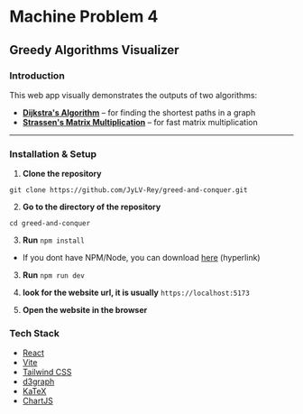 # Machine Problem 4
## Greedy Algorithms Visualizer

### Introduction

This web app visually demonstrates the outputs of two algorithms:

- **[Dijkstra's Algorithm](https://en.wikipedia.org/wiki/Dijkstra%27s_algorithm)** – for finding the shortest paths in a graph
- **[Strassen's Matrix Multiplication](https://en.wikipedia.org/wiki/Strassen_algorithm)** – for fast matrix multiplication

---

### Installation & Setup

1. **Clone the repository**

```git clone https://github.com/JyLV-Rey/greed-and-conquer.git```

2. **Go to the directory of the repository**

```cd greed-and-conquer```

3. **Run** `npm install`

- If you dont have NPM/Node, you can download [here](https://nodejs.org/en/download) (hyperlink)


3. **Run** ` npm run dev `

4. **look for the website url, it is usually** `https://localhost:5173`
5. **Open the website in the browser**

### Tech Stack
- [React](https://reactjs.org/)
- [Vite](https://vitejs.dev/)
- [Tailwind CSS](https://tailwindcss.com/)
- [d3graph](https://github.com/d3/d3)
- [KaTeX](https://katex.org/)
- [ChartJS](https://www.chartjs.org/)

